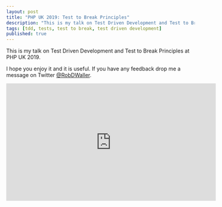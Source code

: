```yaml
---
layout: post
title: "PHP UK 2019: Test to Break Principles"
description: "This is my talk on Test Driven Development and Test to Break Principles at PHP UK 2019."
tags: [tdd, tests, test to break, test driven development]
published: true
---
```

This is my talk on Test Driven Development and Test to Break Principles at PHP UK 2019.

I hope you enjoy it and it is useful. If you have any feedback drop me a message on Twitter [@RobDWaller]('https://twitter.com/RobDWaller').

<iframe width="560" height="315" src="https://www.youtube.com/embed/JDwFyRXbVHQ" frameborder="0" allow="accelerometer; autoplay; encrypted-media; gyroscope; picture-in-picture" allowfullscreen></iframe>
